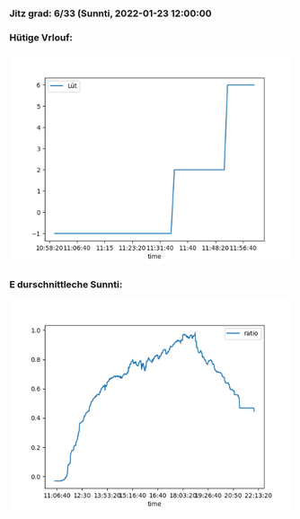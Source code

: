 ### Jitz grad: 6/33 (Sunnti, 2022-01-23 12:00:00

### Hütige Vrlouf:
![Graph](Today.png)

### E durschnittleche Sunnti:
![Graph](Sunnti.png)